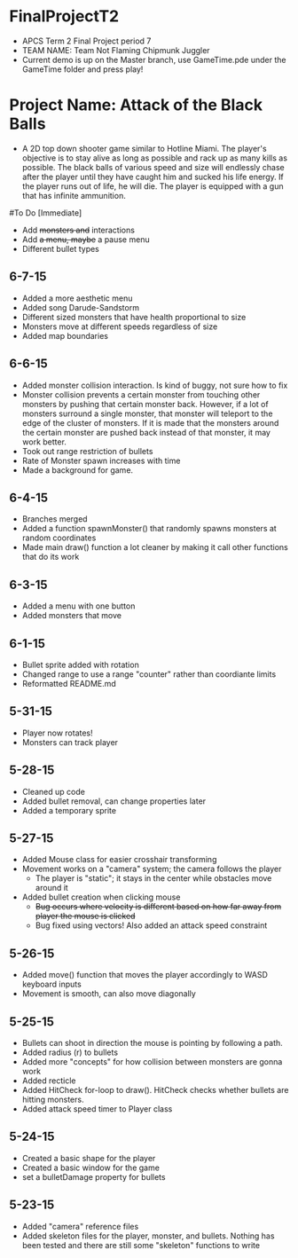# FinalProjectT2

- APCS Term 2 Final Project period 7
- TEAM NAME: Team Not Flaming Chipmunk Juggler
- Current demo is up on the Master branch, use GameTime.pde under the GameTime folder and press play!

# Project Name: Attack of the Black Balls
- A 2D top down shooter game similar to Hotline Miami. The player's objective is to stay alive as long as possible and rack up as many kills as possible. The black balls of various speed and size will endlessly chase after the player until they have caught him and sucked his life energy. If the player runs out of life, he will die. The player is equipped with a gun that has infinite ammunition.

#To Do [Immediate]
- Add ~~monsters and~~ interactions
- Add ~~a menu, maybe~~ a pause menu
- Different bullet types

6-7-15
-------
- Added a more aesthetic menu
- Added song Darude-Sandstorm
- Different sized monsters that have health proportional to size
- Monsters move at different speeds regardless of size
- Added map boundaries

6-6-15
-------
- Added monster collision interaction. Is kind of buggy, not sure how to fix
- Monster collision prevents a certain monster from touching other monsters by pushing that certain monster back. However, if a lot of monsters surround a single monster, that monster will teleport to the edge of the cluster of monsters. If it is made that the monsters around the certain monster are pushed back instead of that monster, it may work better.
- Took out range restriction of bullets
- Rate of Monster spawn increases with time
- Made a background for game.

6-4-15
-------
- Branches merged
- Added a function spawnMonster() that randomly spawns monsters at random coordinates
- Made main draw() function a lot cleaner by making it call other functions that do its work

6-3-15
-------
- Added a menu with one button
- Added monsters that move

6-1-15
-------
- Bullet sprite added with rotation
- Changed range to use a range "counter" rather than coordiante limits
- Reformatted README.md

5-31-15
-------
- Player now rotates!
- Monsters can track player

5-28-15
-------
- Cleaned up code
- Added bullet removal, can change properties later
- Added a temporary sprite

5-27-15
-------
- Added Mouse class for easier crosshair transforming
- Movement works on a "camera" system; the camera follows the player
	- The player is "static"; it stays in the center while obstacles move around it
- Added bullet creation when clicking mouse
 	- ~~Bug occurs where velocity is different based on how far away from player the mouse is clicked~~
 	- Bug fixed using vectors! Also added an attack speed constraint

5-26-15
-------
- Added move() function that moves the player accordingly to WASD keyboard inputs
- Movement is smooth, can also move diagonally

5-25-15
-------
- Bullets can shoot in direction the mouse is pointing by following a path.
- Added radius (r) to bullets
- Added more "concepts" for how collision between monsters are gonna work
- Added recticle
- Added HitCheck for-loop to draw(). HitCheck checks whether bullets are hitting monsters.
- Added attack speed timer to Player class

5-24-15
-------
- Created a basic shape for the player
- Created a basic window for the game
- set a bulletDamage property for bullets

5-23-15
-------
- Added "camera" reference files 
- Added skeleton files for the player, monster, and bullets. Nothing has been tested and there are still some "skeleton" functions to write
